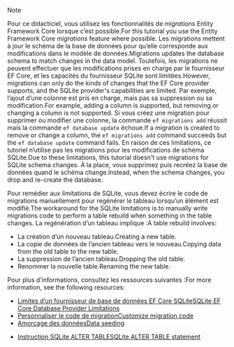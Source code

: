 
> [!NOTE]
> <span data-ttu-id="bdfe1-101">Pour ce didacticiel, vous utilisez les fonctionnalités de *migrations* Entity Framework Core lorsque c’est possible.</span><span class="sxs-lookup"><span data-stu-id="bdfe1-101">For this tutorial you use the Entity Framework Core *migrations* feature where possible.</span></span> <span data-ttu-id="bdfe1-102">Les migrations mettent à jour le schéma de la base de données pour qu’elle corresponde aux modifications dans le modèle de données.</span><span class="sxs-lookup"><span data-stu-id="bdfe1-102">Migrations updates the database schema to match changes in the data model.</span></span> <span data-ttu-id="bdfe1-103">Toutefois, les migrations ne peuvent effectuer que les modifications prises en charge par le fournisseur EF Core, et les capacités du fournisseur SQLite sont limitées.</span><span class="sxs-lookup"><span data-stu-id="bdfe1-103">However, migrations can only do the kinds of changes that the EF Core provider supports, and the SQLite provider's capabilities are limited.</span></span> <span data-ttu-id="bdfe1-104">Par exemple, l’ajout d’une colonne est pris en charge, mais pas sa suppression ou sa modification.</span><span class="sxs-lookup"><span data-stu-id="bdfe1-104">For example, adding a column is supported, but removing or changing a column is not supported.</span></span> <span data-ttu-id="bdfe1-105">Si vous créez une migration pour supprimer ou modifier une colonne, la commande `ef migrations add` réussit mais la commande `ef database update` échoue.</span><span class="sxs-lookup"><span data-stu-id="bdfe1-105">If a migration is created to remove or change a column, the `ef migrations add` command succeeds but the `ef database update` command fails.</span></span> <span data-ttu-id="bdfe1-106">En raison de ces limitations, ce tutoriel n’utilise pas les migrations pour les modifications de schéma SQLite.</span><span class="sxs-lookup"><span data-stu-id="bdfe1-106">Due to these limitations, this tutorial doesn't use migrations for SQLite schema changes.</span></span> <span data-ttu-id="bdfe1-107">À la place, vous supprimez puis recréez la base de données quand le schéma change.</span><span class="sxs-lookup"><span data-stu-id="bdfe1-107">Instead, when the schema changes, you drop and re-create the database.</span></span>
>
><span data-ttu-id="bdfe1-108">Pour remédier aux limitations de SQLite, vous devez écrire le code de migrations manuellement pour regénérer le tableau lorsqu’un élément est modifié.</span><span class="sxs-lookup"><span data-stu-id="bdfe1-108">The workaround for the SQLite limitations is to manually write migrations code to perform a table rebuild when something in the table changes.</span></span> <span data-ttu-id="bdfe1-109">La regénération d’un tableau implique :</span><span class="sxs-lookup"><span data-stu-id="bdfe1-109">A table rebuild involves:</span></span>
>
>* <span data-ttu-id="bdfe1-110">La création d’un nouveau tableau.</span><span class="sxs-lookup"><span data-stu-id="bdfe1-110">Creating a new table.</span></span>
>* <span data-ttu-id="bdfe1-111">La copie de données de l’ancien tableau vers le nouveau.</span><span class="sxs-lookup"><span data-stu-id="bdfe1-111">Copying data from the old table to the new table.</span></span>
>* <span data-ttu-id="bdfe1-112">La suppression de l’ancien tableau.</span><span class="sxs-lookup"><span data-stu-id="bdfe1-112">Dropping the old table.</span></span>
>* <span data-ttu-id="bdfe1-113">Renommer la nouvelle table.</span><span class="sxs-lookup"><span data-stu-id="bdfe1-113">Renaming the new table.</span></span>
>
><span data-ttu-id="bdfe1-114">Pour plus d’informations, consultez les ressources suivantes :</span><span class="sxs-lookup"><span data-stu-id="bdfe1-114">For more information, see the following resources:</span></span>
>
> * [<span data-ttu-id="bdfe1-115">Limites d’un fournisseur de base de données EF Core SQLite</span><span class="sxs-lookup"><span data-stu-id="bdfe1-115">SQLite EF Core Database Provider Limitations</span></span>](/ef/core/providers/sqlite/limitations)
> * [<span data-ttu-id="bdfe1-116">Personnaliser le code de migration</span><span class="sxs-lookup"><span data-stu-id="bdfe1-116">Customize migration code</span></span>](/ef/core/managing-schemas/migrations/#customize-migration-code)
> * [<span data-ttu-id="bdfe1-117">Amorçage des données</span><span class="sxs-lookup"><span data-stu-id="bdfe1-117">Data seeding</span></span>](/ef/core/modeling/data-seeding)
  * [<span data-ttu-id="bdfe1-118">Instruction SQLite ALTER TABLE</span><span class="sxs-lookup"><span data-stu-id="bdfe1-118">SQLite ALTER TABLE statement</span></span>](https://sqlite.org/lang_altertable.html)